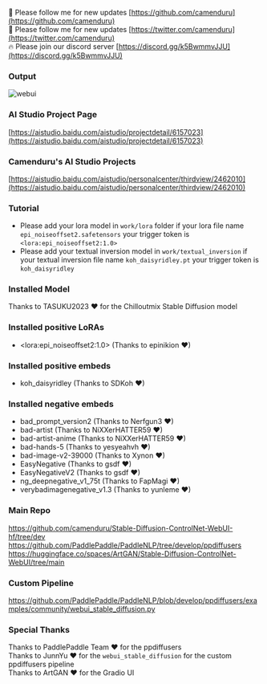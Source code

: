 🐣 Please follow me for new updates [https://github.com/camenduru](https://github.com/camenduru) <br />
🐤 Please follow me for new updates [https://twitter.com/camenduru](https://twitter.com/camenduru) <br />
🔥 Please join our discord server [https://discord.gg/k5BwmmvJJU](https://discord.gg/k5BwmmvJJU) <br />

### Output
![webui](https://github.com/camenduru/paddle-ppdiffusers-webui-aistudio/assets/54370274/0626deae-5f83-40a6-89fb-0fff0f9bab8a)

### AI Studio Project Page
[https://aistudio.baidu.com/aistudio/projectdetail/6157023](https://aistudio.baidu.com/aistudio/projectdetail/6157023)

### Camenduru's AI Studio Projects
[https://aistudio.baidu.com/aistudio/personalcenter/thirdview/2462010](https://aistudio.baidu.com/aistudio/personalcenter/thirdview/2462010)

### Tutorial
- Please add your lora model in `work/lora` folder if your lora file name `epi_noiseoffset2.safetensors` your trigger token is `<lora:epi_noiseoffset2:1.0>`
- Please add your textual inversion model in `work/textual_inversion` if your textual inversion file name `koh_daisyridley.pt` your trigger token is `koh_daisyridley`

### Installed Model
Thanks to TASUKU2023 ❤ for the Chilloutmix Stable Diffusion model <br />

### Installed positive LoRAs
- \<lora:epi_noiseoffset2:1.0\> (Thanks to epinikion ❤)

### Installed positive embeds
- koh_daisyridley (Thanks to SDKoh ❤)

### Installed negative embeds
- bad_prompt_version2 (Thanks to Nerfgun3 ❤)
- bad-artist (Thanks to NiXXerHATTER59 ❤)
- bad-artist-anime (Thanks to NiXXerHATTER59 ❤)
- bad-hands-5 (Thanks to yesyeahvh ❤)
- bad-image-v2-39000 (Thanks to Xynon ❤)
- EasyNegative (Thanks to gsdf ❤)
- EasyNegativeV2 (Thanks to gsdf ❤)
- ng_deepnegative_v1_75t (Thanks to FapMagi ❤)
- verybadimagenegative_v1.3 (Thanks to yunleme ❤)

### Main Repo
https://github.com/camenduru/Stable-Diffusion-ControlNet-WebUI-hf/tree/dev <br />
https://github.com/PaddlePaddle/PaddleNLP/tree/develop/ppdiffusers <br />
https://huggingface.co/spaces/ArtGAN/Stable-Diffusion-ControlNet-WebUI/tree/main <br />

### Custom Pipeline
https://github.com/PaddlePaddle/PaddleNLP/blob/develop/ppdiffusers/examples/community/webui_stable_diffusion.py <br />

### Special Thanks
Thanks to PaddlePaddle Team ❤ for the ppdiffusers <br />
Thanks to JunnYu ❤ for the `webui_stable_diffusion` for the custom ppdiffusers pipeline <br />
Thanks to ArtGAN ❤ for the Gradio UI <br />
